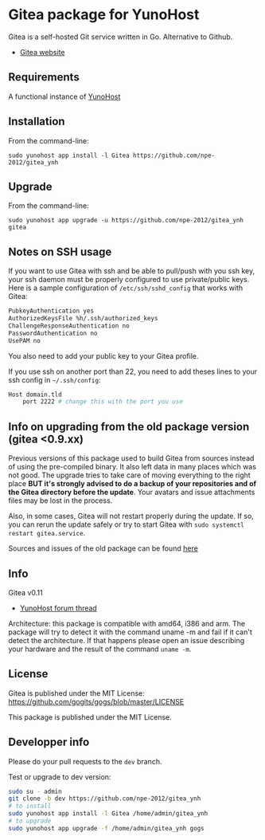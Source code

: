 # Gitea package for YunoHost

Gitea is a self-hosted Git service written in Go. Alternative to Github.
- [Gitea website](http://gitea.io)

## Requirements
A functional instance of [YunoHost](https://yunohost.org)

## Installation
From the command-line:

`sudo yunohost app install -l Gitea https://github.com/npe-2012/gitea_ynh`

## Upgrade
From the command-line:

`sudo yunohost app upgrade -u https://github.com/npe-2012/gitea_ynh gitea`

## Notes on SSH usage
If you want to use Gitea with ssh and be able to pull/push with you ssh key, your ssh daemon must be properly configured to use private/public keys. Here is a sample configuration of `/etc/ssh/sshd_config` that works with Gitea:

```bash
PubkeyAuthentication yes
AuthorizedKeysFile %h/.ssh/authorized_keys
ChallengeResponseAuthentication no
PasswordAuthentication no
UsePAM no
```

You also need to add your public key to your Gitea profile.

If you use ssh on another port than 22, you need to add theses lines to your ssh config in `~/.ssh/config`:

```bash
Host domain.tld
    port 2222 # change this with the port you use
```

## Info on upgrading from the old package version (gitea <0.9.xx)
Previous versions of this package used to build Gitea from sources instead of using the pre-compiled binary. It also left data in many places which was not good. The upgrade tries to take care of moving everything to the right place **BUT it's strongly advised to do a backup of your repositories and of the Gitea directory before the update**. Your avatars and issue attachments files may be lost in the process.

Also, in some cases, Gitea will not restart properly during the update. If so, you can rerun the update safely or try to start Gitea with `sudo systemctl restart gitea.service`.

Sources and issues of the old package can be found [here](https://github.com/YunoHost-Apps/gogs_ynh_old/)

## Info
Gitea v0.11

- [YunoHost forum thread](https://forum.yunohost.org/t/gogs-package-an-awesome-github-alternative/1127)

Architecture: this package is compatible with amd64, i386 and arm. The package will try to detect it with the command uname -m and fail if it can't detect the architecture. If that happens please open an issue describing your hardware and the result of the command `uname -m`.

## License
Gitea is published under the MIT License:
https://github.com/gogits/gogs/blob/master/LICENSE

This package is published under the MIT License.


## Developper info
Please do your pull requests to the `dev` branch.

Test or upgrade to dev version:
```bash
sudo su - admin
git clone -b dev https://github.com/npe-2012/gitea_ynh
# to install
sudo yunohost app install -l Gitea /home/admin/gitea_ynh
# to upgrade
sudo yunohost app upgrade -f /home/admin/gitea_ynh gogs

```
